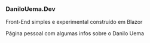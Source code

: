 ### DaniloUema.Dev

Front-End simples e experimental construído em Blazor

Página pessoal com algumas infos sobre o Danilo Uema
